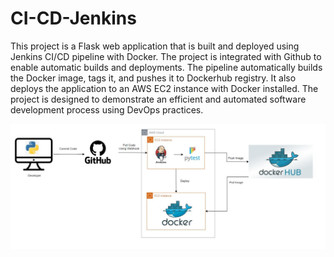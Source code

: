 # CI-CD-Jenkins
This project is a Flask web application that is built and deployed using Jenkins CI/CD pipeline with Docker. The project is integrated with Github to enable automatic builds and deployments. The pipeline automatically builds the Docker image, tags it, and pushes it to Dockerhub registry. It also deploys the application to an AWS EC2 instance with Docker installed. The project is designed to demonstrate an efficient and automated software development process using DevOps practices.

![Architecture.](image.png)
